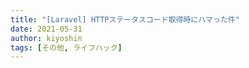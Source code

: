 ```yaml
---
title: "[Laravel] HTTPステータスコード取得時にハマった件"
date: 2021-05-31
author: kiyoshin
tags: [その他, ライフハック]
---
```


